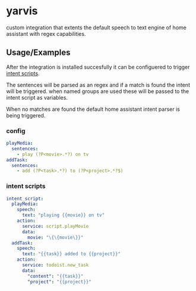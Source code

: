 # yarvis
custom integration that extents the default speech to text engine of home assistant with regex capabilities.
## Usage/Examples

After the integration is installed succesfully it can be configuered to trigger [intent scripts](https://www.home-assistant.io/integrations/intent_script).

The sentences will be parsed as an regex and if a match is found the intent will be triggered. when named groups are used these will be passed to the intent script as variables.

When no matches are found the default home assistant intent parser is being triggered. 

### config
```yaml
playMedia:
  sentences:
    - play (?P<movie>.*?) on tv
addTask:
  sentences:
    - add (?P<task>.*?) to (?P<project>.*?$)

```
### intent scripts
```yaml
intent_script:
  playMedia:
    speech:
      text: "playing {{movie}} on tv"
    action:
      service: script.playMovie
      data:
        movie: "\{\{movie\}}"
  addTask:
    speech:
      text: "{{task}} added to {{project}}"
    action:
      service: todoist.new_task
      data:
        "content": "{{task}}"
        "project": "{{project}}"
```
